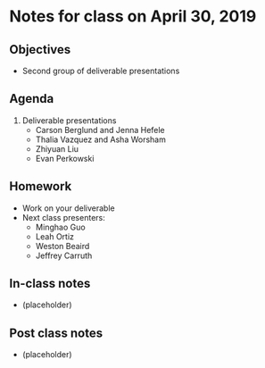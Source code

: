 # Notes for class on April 30, 2019

## Objectives
- Second group of deliverable presentations

## Agenda
1. Deliverable presentations
	- Carson Berglund and Jenna Hefele
	- Thalia Vazquez and Asha Worsham
	- Zhiyuan Liu
	- Evan Perkowski

## Homework
- Work on your deliverable
- Next class presenters:
	- Minghao Guo
	- Leah Ortiz
	- Weston Beaird
	- Jeffrey Carruth

## In-class notes
- (placeholder)

## Post class notes
- (placeholder)